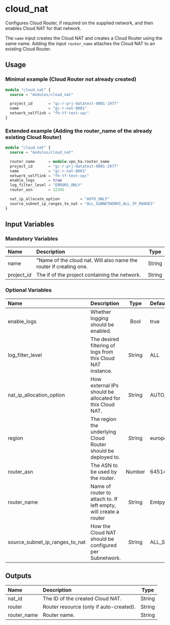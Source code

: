 # cloud_nat

Configures Cloud Router, if required on the supplied network, and then enables Cloud NAT for that network.

The `name` input creates the Cloud NAT and creates a Cloud Router using the same name. Adding the input `router_name` attaches the Cloud NAT to an existing Cloud Router.

## Usage

### Minimal example (Cloud Router not already created)

```terraform
module "cloud_nat" {
  source = "modules/cloud_nat"

  project_id       = "gc-r-prj-datatest-0001-1977"
  name             = "gc-r-nat-0001"
  network_selflink = "fh-tf-test-vpc"
}
```

### Extended example (Adding the router_name of the already existing Cloud Router)

```terraform
module "cloud_nat" {
  source = "modules/cloud_nat"

  router_name      = module.vpn_ha.router_name
  project_id       = "gc-r-prj-datatest-0001-1977"
  name             = "gc-r-nat-0001"
  network_selflink = "fh-tf-test-vpc"
  enable_logs      = true
  log_filter_level = "ERRORS_ONLY"
  router_asn       = 12345

  nat_ip_allocate_option         = "AUTO_ONLY"
  source_subnet_ip_ranges_to_nat = "ALL_SUBNETWORKS_ALL_IP_RANGES"
}
```

## Input Variables

### Mandatory Variables

| Name             | Description                                        |  Type  |
| :--------------- | :------------------------------------------------- | :----: |
| name             | "Name of the cloud nat. Will also name the router if creating one. | String |
| project_id       | The if of the project containing the network.      | String |

### Optional Variables

| Name                           | Description                                                      |  Type  | Default                       |
| :----------------------------- | :--------------------------------------------------------------- | :----: | :---------------------------- |
| enable_logs                    | Whether logging should be enabled.                               | Bool   | true                          |
| log_filter_level               | The desired filtering of logs from this Cloud NAT instance.      | String | ALL                           |
| nat_ip_allocation_option       | How external IPs should be allocated for this Cloud NAT.         | String | AUTO_ONLY                     |
| region                         | The region the underlying Cloud Router should be deployed to.    | String | europe-west2                  |
| router_asn                     | The ASN to be used by the router.                                | Number | 64514                         |
| router_name                    | Name of router to attach to. If left empty, will create a router | String | Emtpy string                  |
| source_subnet_ip_ranges_to_nat | How the Cloud NAT should be configured per Subnetwork.           | String | ALL_SUBNETWORKS_ALL_IP_RANGES |

## Outputs

| Name        | Description                             |  Type  |
| :---------- | :-------------------------------------- | :----: |
| nat_id      | The ID of the created Cloud NAT.        | String |
| router      | Router resource (only if auto-created). | String |
| router_name | Router name.                            | String |
